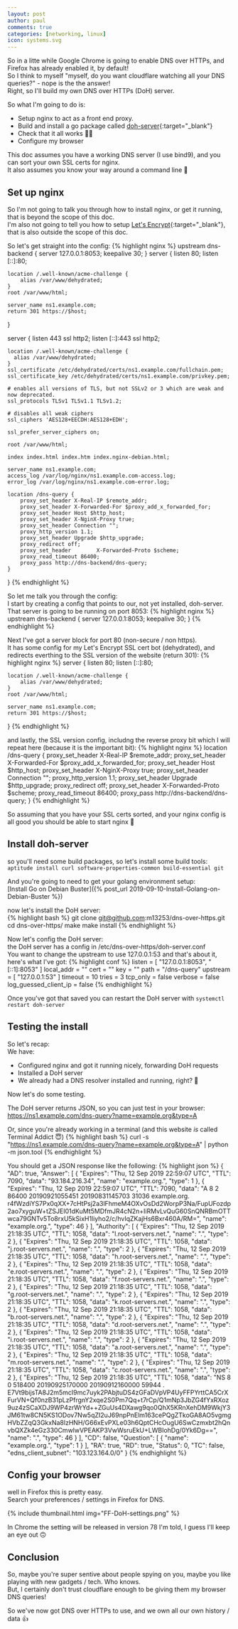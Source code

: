 ```yaml
---
layout: post
author: paul
comments: true
categories: [networking, linux]
icon: systems.svg
---
```

So in a litte while Google Chrome is going to enable DNS over HTTPs, and Firefox has already enabled it, by default!  
So I think to myself "myself, do you want cloudflare watching all your DNS queries?" - nope is the the answer!  
Right, so I'll build my own DNS over HTTPs (DoH) server.

So what I'm going to do is:
* Setup nginx to act as a front end proxy.
* Build and install a go package called [doh-server](https://github.com/m13253/dns-over-https){:target="_blank"}
* Check that it all works 👨‍💻
* Configure my browser

This doc assumes you have a working DNS server (I use bind9), and you can sort your own SSL certs for nginx.  
It also assumes you know your way around a command line 🤪

## Set up nginx

So I'm not going to talk you through how to install nginx, or get it running, that is beyond the scope of this doc.  
I'm also not going to tell you how to setup [Let's Encrypt](https://letsencrypt.org/){:target="_blank"}, that is also outside the scope of this doc.


So let's get straight into the config:
{% highlight nginx %}
upstream dns-backend {
    server 127.0.0.1:8053;
    keepalive 30;
}
server {
    listen 80;
    listen [::]:80;

    location /.well-known/acme-challenge {
        alias /var/www/dehydrated;
    }
    root /var/www/html;

    server_name ns1.example.com;
    return 301 https://$host;
}

server {
    listen 443 ssl http2;
    listen [::]:443 ssl http2;

    location /.well-known/acme-challenge {
      alias /var/www/dehydrated;
    }
    ssl_certificate /etc/dehydrated/certs/ns1.example.com/fullchain.pem;
    ssl_certificate_key /etc/dehydrated/certs/ns1.example.com/privkey.pem;

    # enables all versions of TLS, but not SSLv2 or 3 which are weak and now deprecated.
    ssl_protocols TLSv1 TLSv1.1 TLSv1.2;

    # disables all weak ciphers
    ssl_ciphers 'AES128+EECDH:AES128+EDH';

    ssl_prefer_server_ciphers on;

    root /var/www/html;

    index index.html index.htm index.nginx-debian.html;

    server_name ns1.example.com;
    access_log /var/log/nginx/ns1.example.com-access.log;
    error_log /var/log/nginx/ns1.example.com-error.log;

    location /dns-query {
        proxy_set_header X-Real-IP $remote_addr;
        proxy_set_header X-Forwarded-For $proxy_add_x_forwarded_for;
        proxy_set_header Host $http_host;
        proxy_set_header X-NginX-Proxy true;
        proxy_set_header Connection "";
        proxy_http_version 1.1;
        proxy_set_header Upgrade $http_upgrade;
        proxy_redirect off;
        proxy_set_header        X-Forwarded-Proto $scheme;
        proxy_read_timeout 86400;
        proxy_pass http://dns-backend/dns-query;
    }

}
{% endhighlight %}

So let me talk you through the config:  
I start by creating a config that points to our, not yet installed, doh-server. That server is going to be running on port 8053:
{% highlight nginx %}
upstream dns-backend {
    server 127.0.0.1:8053;
    keepalive 30;
}
{% endhighlight %}

Next I've got a server block for port 80 (non-secure / non https).  
It has some config for my Let's Encrypt SSL cert bot (dehydrated), and redirects everthing to the SSL version of the website (return 301):
{% highlight nginx %}
server {
    listen 80;
    listen [::]:80;

    location /.well-known/acme-challenge {
        alias /var/www/dehydrated;
    }
    root /var/www/html;

    server_name ns1.example.com;
    return 301 https://$host;
}
{% endhighlight %}

and lastly, the SSL version config, includng the reverse proxy bit which I will repeat here (because it is the important bit):
{% highlight nginx %}
location /dns-query {
    proxy_set_header X-Real-IP $remote_addr;
    proxy_set_header X-Forwarded-For $proxy_add_x_forwarded_for;
    proxy_set_header Host $http_host;
    proxy_set_header X-NginX-Proxy true;
    proxy_set_header Connection "";
    proxy_http_version 1.1;
    proxy_set_header Upgrade $http_upgrade;
    proxy_redirect off;
    proxy_set_header        X-Forwarded-Proto $scheme;
    proxy_read_timeout 86400;
    proxy_pass http://dns-backend/dns-query;
}
{% endhighlight %}

So assuming that you have your SSL certs sorted, and your nginx config is all good you should be able to start nginx 🥰

## Install doh-server

so you'll need some build packages, so let's install some build tools:  
`aptitude install curl software-properties-common build-essential git`

And you're going to need to get your golang environment setup:  
[Install Go on Debian Buster]({% post_url 2019-09-10-Install-Golang-on-Debian-Buster %})

now let's install the DoH server:  
{% highlight bash %}
git clone git@github.com:m13253/dns-over-https.git
cd dns-over-https/
make
make install
{% endhighlight %}

Now let's config the DoH server:  
the DoH server has a config in /etc/dns-over-https/doh-server.conf  
You want to change the upstream to use 127.0.0.1:53 and that's about it, here's what I've got:
{% highlight conf %}
listen = [
    "127.0.0.1:8053",
    "[::1]:8053"
]
local_addr = ""
cert = ""
key = ""
path = "/dns-query"
upstream = [
	"127.0.0.1:53"
]
timeout = 10
tries = 3
tcp_only = false
verbose = false
log_guessed_client_ip = false
{% endhighlight %}

Once you've got that saved you can restart the DoH server with `systemctl restart doh-server`  

## Testing the install
So let's recap:  
We have:
* Configured nginx and got it running nicely, forwarding DoH requests
* Installed a DoH server
* We already had a DNS resolver installed and running, right? 🧐

Now let's do some testing.

The DoH server returns JSON, so you can just test in your browser:  
https://ns1.example.com/dns-query?name=example.org&type=A  

Or, since you're already working in a terminal (and this website _is_ called Terminal Addict 😇)
{% highlight bash %}
curl -s "https://ns1.example.com/dns-query?name=example.org&type=A" | python -m json.tool
{% endhighlight %}

You should get a JSON response like the following:
{% highlight json %}
{
    "AD": true,
    "Answer": [
        {
            "Expires": "Thu, 12 Sep 2019 22:59:07 UTC",
            "TTL": 7090,
            "data": "93.184.216.34",
            "name": "example.org.",
            "type": 1
        },
        {
            "Expires": "Thu, 12 Sep 2019 22:59:07 UTC",
            "TTL": 7090,
            "data": "A 8 2 86400 20190921055451 20190831145703 31036 example.org. r4fWzdiYS7Px0qXX+7cHtPsj2a3lFhmeM4OXvOsDd2WorpP3Na/FupUFozdp2ao7xyguW+tZSJEI01dKuMt5MDfmJR4cN2n+IiRMvLvQuG60SnQNRBmOTTwca79GNTv5To8rxU5kSixH1liyho2/c/hvIqZKajHs6Bxr460A/RM=",
            "name": "example.org.",
            "type": 46
        }
    ],
    "Authority": [
        {
            "Expires": "Thu, 12 Sep 2019 21:18:35 UTC",
            "TTL": 1058,
            "data": "l.root-servers.net.",
            "name": ".",
            "type": 2
        },
        {
            "Expires": "Thu, 12 Sep 2019 21:18:35 UTC",
            "TTL": 1058,
            "data": "j.root-servers.net.",
            "name": ".",
            "type": 2
        },
        {
            "Expires": "Thu, 12 Sep 2019 21:18:35 UTC",
            "TTL": 1058,
            "data": "h.root-servers.net.",
            "name": ".",
            "type": 2
        },
        {
            "Expires": "Thu, 12 Sep 2019 21:18:35 UTC",
            "TTL": 1058,
            "data": "e.root-servers.net.",
            "name": ".",
            "type": 2
        },
        {
            "Expires": "Thu, 12 Sep 2019 21:18:35 UTC",
            "TTL": 1058,
            "data": "f.root-servers.net.",
            "name": ".",
            "type": 2
        },
        {
            "Expires": "Thu, 12 Sep 2019 21:18:35 UTC",
            "TTL": 1058,
            "data": "g.root-servers.net.",
            "name": ".",
            "type": 2
        },
        {
            "Expires": "Thu, 12 Sep 2019 21:18:35 UTC",
            "TTL": 1058,
            "data": "k.root-servers.net.",
            "name": ".",
            "type": 2
        },
        {
            "Expires": "Thu, 12 Sep 2019 21:18:35 UTC",
            "TTL": 1058,
            "data": "b.root-servers.net.",
            "name": ".",
            "type": 2
        },
        {
            "Expires": "Thu, 12 Sep 2019 21:18:35 UTC",
            "TTL": 1058,
            "data": "d.root-servers.net.",
            "name": ".",
            "type": 2
        },
        {
            "Expires": "Thu, 12 Sep 2019 21:18:35 UTC",
            "TTL": 1058,
            "data": "i.root-servers.net.",
            "name": ".",
            "type": 2
        },
        {
            "Expires": "Thu, 12 Sep 2019 21:18:35 UTC",
            "TTL": 1058,
            "data": "a.root-servers.net.",
            "name": ".",
            "type": 2
        },
        {
            "Expires": "Thu, 12 Sep 2019 21:18:35 UTC",
            "TTL": 1058,
            "data": "m.root-servers.net.",
            "name": ".",
            "type": 2
        },
        {
            "Expires": "Thu, 12 Sep 2019 21:18:35 UTC",
            "TTL": 1058,
            "data": "c.root-servers.net.",
            "name": ".",
            "type": 2
        },
        {
            "Expires": "Thu, 12 Sep 2019 21:18:35 UTC",
            "TTL": 1058,
            "data": "NS 8 0 518400 20190925170000 20190912160000 59944 . E7Vt9bijsTA8J2m5mcI9mc7uyk2PAbjtuDS4zGFaDVpVP4UyFFPYrttCA5CrXFurVN+Qf0nzB31pLzPfrgnY2xqe2S0Pm7Qq+t7rCp/Q1mNp3JbZG4fYxRXoz9uz4zSCaXDJ9WP4zrWrYd++ZGuUs4DXawg9qo0QhX5KRnXehDM9WkjY3JM61tw8CN5KS1ODov7Nw5qZI2uJ69npPnElm163cePQgZTkoGA8AO5vgmgHVbZZqQ3GkxNa8lzHNH/G66xEvPXLe03h6QptCHcOugU6SwCzmxbt2hQnvbQXZk4eGz330CmwlwVPEAKP3VwWsruEkU+LWBIohDg/0Yk6Dg==",
            "name": ".",
            "type": 46
        }
    ],
    "CD": false,
    "Question": [
        {
            "name": "example.org.",
            "type": 1
        }
    ],
    "RA": true,
    "RD": true,
    "Status": 0,
    "TC": false,
    "edns_client_subnet": "103.123.164.0/0"
}
{% endhighlight %}

## Config your browser

well in Firefox this is pretty easy.  
Search your preferences / settings in Firefox for DNS.  

{% include thumbnail.html img="FF-DoH-settings.png" %}

In Chrome the setting will be released in version 78 I'm told, I guess I'll keep an eye out 🙃

## Conclusion

So, maybe you're super sentive about people spying on you, maybe you like playing with new gadgets / tech. Who knows.  
But, I certainly don't trust cloudflare enough to be giving them my browser DNS queries!  

So we've now got DNS over HTTPs to use, and we own all our own history / data 👍
